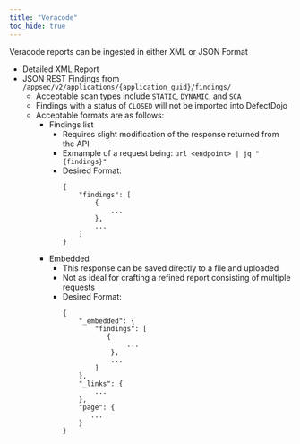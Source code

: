 ```yaml
---
title: "Veracode"
toc_hide: true
---
```


Veracode reports can be ingested in either XML or JSON Format

- Detailed XML Report
- JSON REST Findings from `/appsec/v2/applications/{application_guid}/findings/`
  - Acceptable scan types include `STATIC`, `DYNAMIC`, and `SCA`
  - Findings with a status of `CLOSED` will not be imported into DefectDojo
  - Acceptable formats are as follows:
    - Findings list
      - Requires slight modification of the response returned from the API
      - Exmample of a request being: `url <endpoint> | jq "{findings}"`
      - Desired Format:
        ```
        {
            "findings": [
                {
                    ...
                },
                ...
            ]
        }
        ```
    - Embedded 
      - This response can be saved directly to a file and uploaded
      - Not as ideal for crafting a refined report consisting of multiple requests
      - Desired Format:
        ```
        {
            "_embedded": {
                "findings": [
                   {
                        ...
                    },
                    ... 
                ]
            },
            "_links": {
                ...
            },
            "page": {
               ...
            }
        }
        ```
